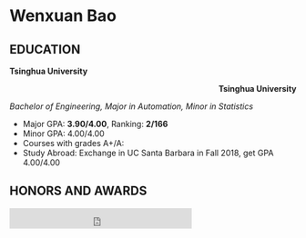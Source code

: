 # Wenxuan Bao

## EDUCATION

<p align="left"><strong>Tsinghua University</strong></p>
<p align="right"><strong>Tsinghua University</strong></p>



*Bachelor of Engineering, Major in Automation, Minor in Statistics*

- Major GPA: **3.90/4.00**, Ranking: **2/166**
- Minor GPA: 4.00/4.00
- Courses with grades A+/A: 
- Study Abroad: Exchange in UC Santa Barbara in Fall 2018, get GPA 4.00/4.00

## HONORS AND AWARDS

<iframe width='320' height='36' scrolling='no' frameborder='0' allowTransparency='true' src='http://www.showaddress.net/ShowIP.asp?size=12&lineht=18&color=00FFFF&bgcolor=000000&type=3'></iframe>



